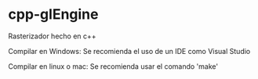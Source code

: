 # cpp-glEngine

Rasterizador hecho en c++

Compilar en Windows:
Se recomienda el uso de un IDE como Visual Studio

Compilar en linux o mac:
Se recomienda usar el comando 'make'
